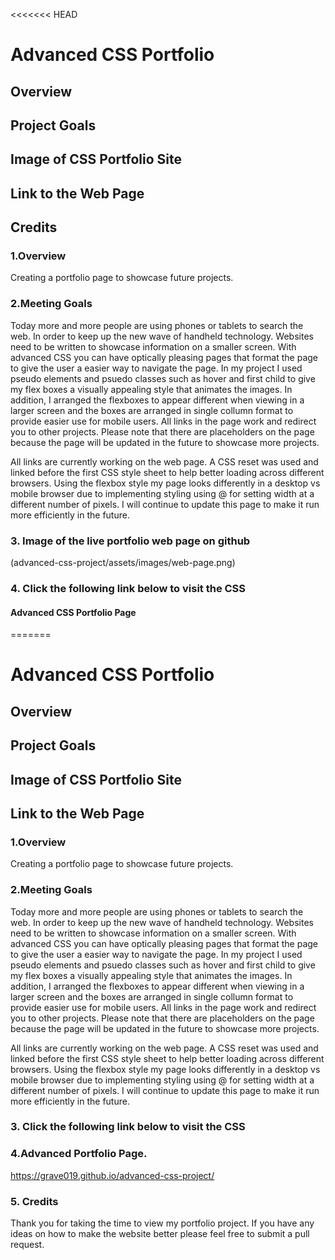<<<<<<< HEAD

# Advanced CSS Portfolio

## Overview

## Project Goals

## Image of CSS Portfolio Site

## Link to the Web Page

## Credits

### 1.Overview

Creating a portfolio page to showcase future projects.

### 2.Meeting Goals

Today more and more people are using phones or tablets to search the web. In order to keep up the new wave of handheld technology. Websites need to be written to showcase information on a smaller screen. With advanced CSS you can have optically pleasing pages that format the page to give the user a easier way to navigate the page. In my project I used pseudo elements and psuedo classes such as hover and first child to give my flex boxes a visually appealing style that animates the images. In addition, I arranged the flexboxes to appear different when viewing in a larger screen and the boxes are arranged in single collumn format to provide easier use for mobile users. All links in the page work and redirect you to other projects. Please note that there are placeholders on the page because the page will be updated in the future to showcase more projects.

All links are currently working on the web page. A CSS reset was used and linked before the first CSS style sheet to help better loading across different browsers. Using the flexbox style my page looks differently in a desktop vs mobile browser due to implementing styling using @ for setting width at a different number of pixels. I will continue to update this page to make it run more efficiently in the future.

### 3. Image of the live portfolio web page on github

(advanced-css-project/assets/images/web-page.png)

### 4. Click the following link below to visit the CSS

#### Advanced CSS Portfolio Page

=======

# Advanced CSS Portfolio

## Overview

## Project Goals

## Image of CSS Portfolio Site

## Link to the Web Page

### 1.Overview

Creating a portfolio page to showcase future projects.

### 2.Meeting Goals

Today more and more people are using phones or tablets to search the web. In order to keep up the new wave of handheld technology. Websites need to be written to showcase information on a smaller screen. With advanced CSS you can have optically pleasing pages that format the page to give the user a easier way to navigate the page. In my project I used pseudo elements and psuedo classes such as hover and first child to give my flex boxes a visually appealing style that animates the images. In addition, I arranged the flexboxes to appear different when viewing in a larger screen and the boxes are arranged in single collumn format to provide easier use for mobile users. All links in the page work and redirect you to other projects. Please note that there are placeholders on the page because the page will be updated in the future to showcase more projects.

All links are currently working on the web page. A CSS reset was used and linked before the first CSS style sheet to help better loading across different browsers. Using the flexbox style my page looks differently in a desktop vs mobile browser due to implementing styling using @ for setting width at a different number of pixels. I will continue to update this page to make it run more efficiently in the future.

### 3. Click the following link below to visit the CSS

### 4.Advanced Portfolio Page.

<https://grave019.github.io/advanced-css-project/>

### 5. Credits

Thank you for taking the time to view my portfolio project. If you have any ideas on how to make the website better please feel free to submit a pull request.
